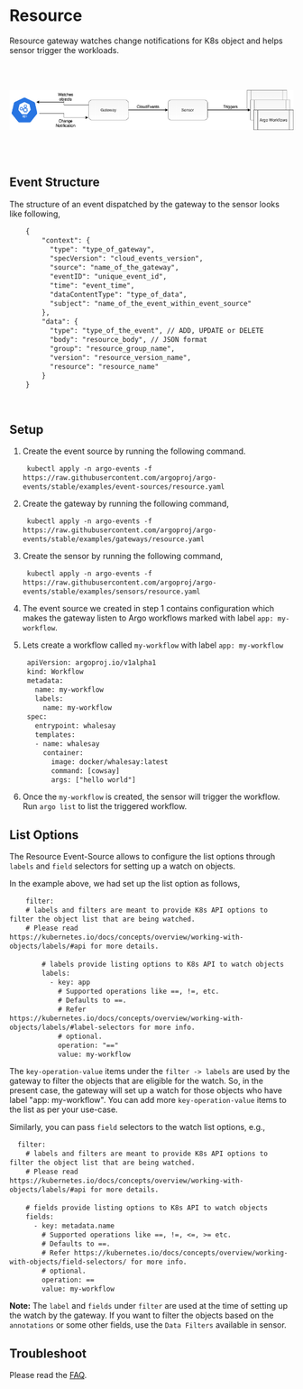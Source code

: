 # Resource

Resource gateway watches change notifications for K8s object and helps sensor trigger the workloads.

<br/>
<br/>

<p align="center">
  <img src="https://github.com/argoproj/argo-events/blob/master/docs/assets/resource-setup.png?raw=true" alt="Resource Setup"/>
</p>

<br/>
<br/>

## Event Structure
The structure of an event dispatched by the gateway to the sensor looks like following,

        {
            "context": {
              "type": "type_of_gateway",
              "specVersion": "cloud_events_version",
              "source": "name_of_the_gateway",
              "eventID": "unique_event_id",
              "time": "event_time",
              "dataContentType": "type_of_data",
              "subject": "name_of_the_event_within_event_source"
            },
            "data": {
              "type": "type_of_the_event", // ADD, UPDATE or DELETE
              "body": "resource_body", // JSON format
              "group": "resource_group_name",
              "version": "resource_version_name",
              "resource": "resource_name"
            }
        }

<br/>

## Setup
1. Create the event source by running the following command. 

        kubectl apply -n argo-events -f https://raw.githubusercontent.com/argoproj/argo-events/stable/examples/event-sources/resource.yaml

2. Create the gateway by running the following command,

        kubectl apply -n argo-events -f https://raw.githubusercontent.com/argoproj/argo-events/stable/examples/gateways/resource.yaml

3. Create the sensor by running the following command,

        kubectl apply -n argo-events -f https://raw.githubusercontent.com/argoproj/argo-events/stable/examples/sensors/resource.yaml

4. The event source we created in step 1 contains configuration which makes the gateway listen to 
   Argo workflows marked with label `app: my-workflow`.

5. Lets create a workflow called `my-workflow` with label `app: my-workflow`
   
        apiVersion: argoproj.io/v1alpha1
        kind: Workflow
        metadata:
          name: my-workflow
          labels:
            name: my-workflow
        spec:
          entrypoint: whalesay
          templates:
          - name: whalesay
            container:
              image: docker/whalesay:latest
              command: [cowsay]
              args: ["hello world"]

6. Once the `my-workflow` is created, the sensor will trigger the workflow. Run `argo list` to list the triggered workflow.

## List Options

The Resource Event-Source allows to configure the list options through `labels` and `field` selectors for setting up a watch on objects.

In the example above, we had set up the list option as follows,

        filter:
        # labels and filters are meant to provide K8s API options to filter the object list that are being watched.
        # Please read https://kubernetes.io/docs/concepts/overview/working-with-objects/labels/#api for more details.
        
            # labels provide listing options to K8s API to watch objects
            labels:
              - key: app
                # Supported operations like ==, !=, etc.
                # Defaults to ==.
                # Refer https://kubernetes.io/docs/concepts/overview/working-with-objects/labels/#label-selectors for more info.
                # optional.
                operation: "=="
                value: my-workflow


The `key-operation-value` items under the `filter -> labels` are used by the gateway to filter the objects
that are eligible for the watch. So, in the present case, the gateway will set up a watch for those
objects who have label "app: my-workflow". You can add more `key-operation-value` items to the list as per your use-case.   

Similarly, you can pass `field` selectors to the watch list options, e.g.,

      filter:
        # labels and filters are meant to provide K8s API options to filter the object list that are being watched.
        # Please read https://kubernetes.io/docs/concepts/overview/working-with-objects/labels/#api for more details.

        # fields provide listing options to K8s API to watch objects
        fields:
          - key: metadata.name
            # Supported operations like ==, !=, <=, >= etc.
            # Defaults to ==.
            # Refer https://kubernetes.io/docs/concepts/overview/working-with-objects/field-selectors/ for more info.
            # optional.
            operation: ==
            value: my-workflow
 

**Note:** The `label` and `fields` under `filter` are used at the time of setting up the watch by the gateway. If you want to filter the objects
based on the `annotations` or some other fields, use the `Data Filters` available in sensor.

## Troubleshoot
Please read the [FAQ](https://argoproj.github.io/argo-events/faq/).
